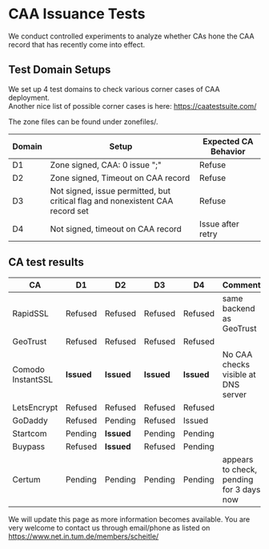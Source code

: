 # CAA Issuance Tests

We conduct controlled experiments to analyze whether CAs hone the CAA record that has recently come into effect. 

## Test Domain Setups

We set up 4 test domains to check various corner cases of CAA deployment.  
Another nice list of possible corner cases is here: https://caatestsuite.com/  

The zone files can be found under zonefiles/.

 


| Domain | Setup                                    | Expected CA Behavior |
| ------ | ---------------------------------------- | -------------------- |
| D1     | Zone signed, CAA: 0 issue ";"            | Refuse               |
| D2     | Zone signed, Timeout on CAA record       | Refuse               |
| D3     | Not signed, issue permitted, but critical flag and nonexistent  CAA record set | Refuse               |
| D4     | Not signed, timeout on CAA record        | Issue after retry    |



## CA test results



| CA                | D1         | D2         | D3         | D4         | Comment                                  |
| ----------------- | ---------- | ---------- | ---------- | ---------- | ---------------------------------------- |
| RapidSSL          | Refused    | Refused    | Refused    | Refused    | same backend as GeoTrust                 |
| GeoTrust          | Refused    | Refused    | Refused    | Refused    |                                          |
| Comodo InstantSSL | **Issued** | **Issued** | **Issued** | **Issued** | No CAA checks visible at DNS server      |
| LetsEncrypt       | Refused    | Refused    | Refused    | Refused    |                                          |
| GoDaddy           | Refused    | Pending    | Refused    | Issued     |                                          |
| Startcom          | Pending    | **Issued** | Pending    | Pending    |                                          |
| Buypass           | Refused    | **Issued** | Refused    | Pending    |                                          |
| Certum            | Pending    | Pending    | Pending    | Pending    | appears to check, pending for 3 days now |



We will update this page as more information becomes available.
You are very welcome to contact us through email/phone as listed on https://www.net.in.tum.de/members/scheitle/
